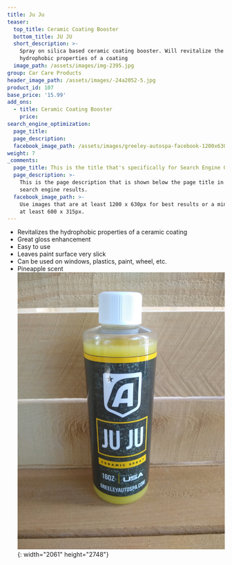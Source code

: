 ```yaml
---
title: Ju Ju
teaser:
  top_title: Ceramic Coating Booster
  bottom_title: JU JU
  short_description: >-
    Spray on silica based ceramic coating booster. Will revitalize the
    hydrophobic properties of a coating
  image_path: /assets/images/img-2395.jpg
group: Car Care Products
header_image_path: /assets/images/-24a2052-5.jpg
product_id: 107
base_price: '15.99'
add_ons:
  - title: Ceramic Coating Booster
    price:
search_engine_optimization:
  page_title:
  page_description:
  facebook_image_path: /assets/images/greeley-autospa-facebook-1200x630.png
weight: 7
_comments:
  page_title: This is the title that's specifically for Search Engine Optimization.
  page_description: >-
    This is the page description that is shown below the page title in the
    search engine results.
  facebook_image_path: >-
    Use images that are at least 1200 x 630px for best results or a minimum of
    at least 600 x 315px.
---
```


* Revitalizes the hydrophobic properties of a ceramic coating
* Great gloss enhancement
* Easy to use
* Leaves paint surface very slick
* Can be used on windows, plastics, paint, wheel, etc.
* Pineapple scent![](/assets/images/img-2395.jpg){: width="2061" height="2748"}